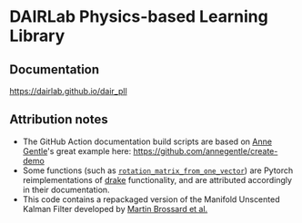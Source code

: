 # DAIRLab Physics-based Learning Library

## Documentation
https://dairlab.github.io/dair_pll


## Attribution notes
* The GitHub Action documentation build scripts are based on [Anne Gentle](https://github.com/annegentle)'s great example here: https://github.com/annegentle/create-demo
* Some functions (such as [`rotation_matrix_from_one_vector`](https://dairlab.github.io/dair_pll/dair_pll.tensor_utils.html#dair_pll.tensor_utils.rotation_matrix_from_one_vector)) are Pytorch reimplementations of [drake](https://github.com/RobotLocomotion/drake) functionality, and are attributed accordingly in their documentation.
* This code contains a repackaged version of the Manifold Unscented Kalman Filter developed by [Martin Brossard et al.](https://github.com/CAOR-MINES-ParisTech/ukfm)
